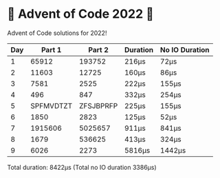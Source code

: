 # 🎄 Advent of Code 2022 🎅
Advent of Code solutions for 2022!

| Day | Part 1    | Part 2    | Duration | No IO Duration |
|-----|-----------|-----------|----------|----------------|
| 1   | 65912     | 193752    | 216μs    | 72μs           |
| 2   | 11603     | 12725     | 160μs    | 86μs           |
| 3   | 7581      | 2525      | 222μs    | 155μs          |
| 4   | 496       | 847       | 332μs    | 254μs          |
| 5   | SPFMVDTZT | ZFSJBPRFP | 225μs    | 155μs          |
| 6   | 1850      | 2823      | 125μs    | 52μs           |
| 7   | 1915606   | 5025657   | 911μs    | 841μs          |
| 8   | 1679      | 536625    | 413μs    | 324μs          |
| 9   | 6026      | 2273      | 5816μs   | 1442μs         |

Total duration: 8422μs (Total no IO duration 3386μs)